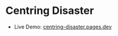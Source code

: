 # Centring Disaster

- Live Demo: [centring-disaster.pages.dev](https://centring-disaster.pages.dev/) 